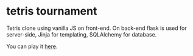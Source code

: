 # tetris tournament
Tetris clone using vanilla JS on front-end. On back-end flask is used for server-side, Jinja for templating, SQLAlchemy for database.

You can play it [here](http://metafyzik.pythonanywhere.com/).
